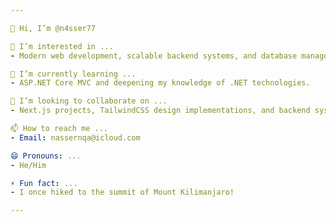 ```yaml
---

👋 Hi, I’m @n4sser77

👀 I’m interested in ...
- Modern web development, scalable backend systems, and database management.

🌱 I’m currently learning ...
- ASP.NET Core MVC and deepening my knowledge of .NET technologies.

💞️ I’m looking to collaborate on ...
- Next.js projects, TailwindCSS design implementations, and backend systems using Node.js.

📫 How to reach me ...
- Email: nassernqa@icloud.com

😄 Pronouns: ...
- He/Him

⚡ Fun fact: ...
- I once hiked to the summit of Mount Kilimanjaro!

---
```

